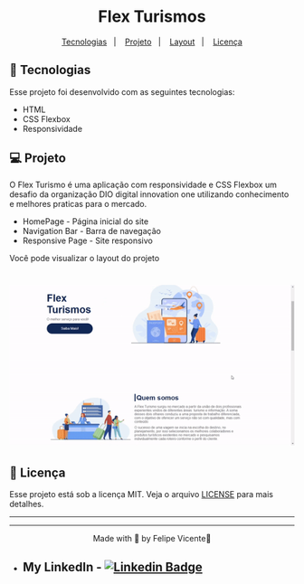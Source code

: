 <h1 align="center">
   Flex Turismos
</h1>

<p align="center">
  <a href="#-tecnologias">Tecnologias</a>&nbsp;&nbsp;&nbsp;|&nbsp;&nbsp;&nbsp;
  <a href="#-projeto">Projeto</a>&nbsp;&nbsp;&nbsp;|&nbsp;&nbsp;&nbsp;
  <a href="#-layout">Layout</a>&nbsp;&nbsp;&nbsp;|&nbsp;&nbsp;&nbsp;
  <a href="#memo-licença">Licença</a>
</p>



## 🚀 Tecnologias

Esse projeto foi desenvolvido com as seguintes tecnologias:

- HTML
- CSS Flexbox
- Responsividade

## 💻 Projeto

O Flex Turismo é uma aplicação com responsividade e CSS Flexbox um desafio da organização DIO digital innovation one utilizando conhecimento e melhores praticas para o mercado.

- HomePage - Página inicial do site
- Navigation Bar - Barra de navegação
- Responsive Page - Site responsivo

Você pode visualizar o layout do projeto <br>
<h1 align="center">
    <img alt="Flex turismos" title="flex turismos" src=".github/flex-turismo.gif" />
</h1>

## :memo: Licença

Esse projeto está sob a licença MIT. Veja o arquivo [LICENSE](LICENSE.md) para mais detalhes.

---



---

<p align="center">Made with 💜 by Felipe Vicente👋</p>  

- ## My LinkedIn - [![Linkedin Badge](https://img.shields.io/badge/-FelipeVicente-blue?style=flat-square&logo=Linkedin&logoColor=white&link=https://www.linkedin.com/in/felipe-gomes-vicente/)](https://www.linkedin.com/in/felipe-gomes-vicente/) 

